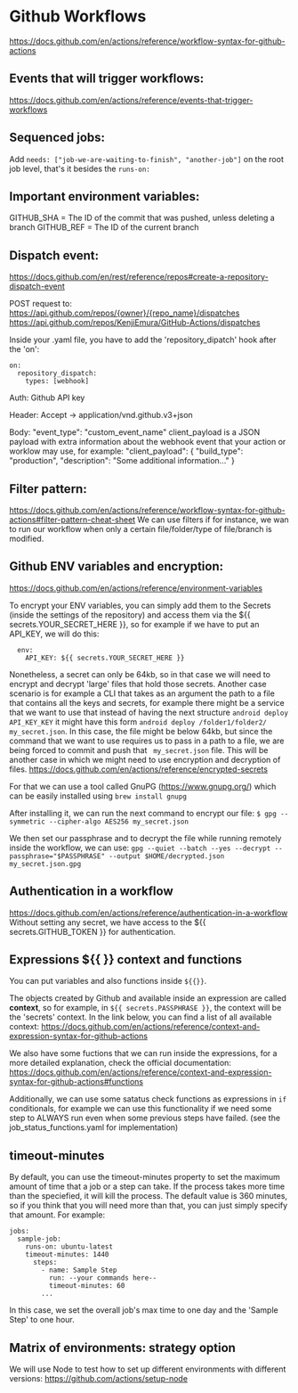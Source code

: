 # Github Workflows
https://docs.github.com/en/actions/reference/workflow-syntax-for-github-actions





## Events that will trigger workflows:
https://docs.github.com/en/actions/reference/events-that-trigger-workflows





## Sequenced jobs:
Add `needs: ["job-we-are-waiting-to-finish", "another-job"]` on the root job level, that's it besides the `runs-on:`





## Important environment variables:
GITHUB_SHA = The ID of the commit that was pushed, unless deleting a branch
GITHUB_REF = The ID of the current branch





## Dispatch event:
https://docs.github.com/en/rest/reference/repos#create-a-repository-dispatch-event

POST request to:
https://api.github.com/repos/{owner}/{repo_name}/dispatches
https://api.github.com/repos/KenjiEmura/GitHub-Actions/dispatches

Inside your .yaml file, you have to add the 'repository_dipatch' hook after the 'on':
```
on:
  repository_dispatch:
    types: [webhook]
```

Auth:
Github API key

Header:
Accept -> application/vnd.github.v3+json

Body:
"event_type": "custom_event_name"
client_payload is a JSON payload with extra information about the webhook event that your action or worklow may use, for example:
"client_payload": {
  "build_type": "production",
  "description": "Some additional information..."
}





## Filter pattern:
https://docs.github.com/en/actions/reference/workflow-syntax-for-github-actions#filter-pattern-cheat-sheet
We can use filters if for instance, we wan to run our workflow when only a certain file/folder/type of file/branch is modified.





## Github ENV variables and encryption:
https://docs.github.com/en/actions/reference/environment-variables

To encrypt your ENV variables, you can simply add them to the Secrets (inside the settings of the repository)
and access them via the ${{ secrets.YOUR_SECRET_HERE }}, so for example if we have to put an API_KEY, we will do this:
```
  env:
    API_KEY: ${{ secrets.YOUR_SECRET_HERE }}
```
Nonetheless, a secret can only be 64kb, so in that case we will need to encrypt and decrypt 'large' files that hold those secrets. Another case scenario is for example a CLI that takes as an argument the path to a file that contains all the keys and secrets, for example there might be a service that we want to use that instead of having the next structure `android deploy API_KEY_KEY` it might have this form `android deploy /folder1/folder2/ my_secret.json`. In this case, the file might be below 64kb, but since the command that we want to use requires us to pass in a path to a file, we are being forced to commit and push that ` my_secret.json` file. This will be another case in which we might need to use encryption and decryption of files.
https://docs.github.com/en/actions/reference/encrypted-secrets

For that we can use a tool called GnuPG (https://www.gnupg.org/) which can be easily installed using `brew install gnupg`

After installing it, we can run the next command to encrypt our file:
`$ gpg --symmetric --cipher-algo AES256 my_secret.json`

We then set our passphrase and to decrypt the file while running remotely inside the workflow, we can use:
`gpg --quiet --batch --yes --decrypt --passphrase="$PASSPHRASE" --output $HOME/decrypted.json my_secret.json.gpg`





## Authentication in a workflow
https://docs.github.com/en/actions/reference/authentication-in-a-workflow
Without setting any secret, we have access to the ${{ secrets.GITHUB_TOKEN }} for authentication.





## Expressions ${{  }} context and functions
You can put variables and also functions inside `${{}}`.

The objects created by Github and available inside an expression are called **context**, so for example, in `${{ secrets.PASSPHRASE }}`, the context will be the 'secrets' context. In the link below, you can find a list of all available context:
https://docs.github.com/en/actions/reference/context-and-expression-syntax-for-github-actions

We also have some fuctions that we can run inside the expressions, for a more detailed explanation, check the official documentation:
https://docs.github.com/en/actions/reference/context-and-expression-syntax-for-github-actions#functions

Additionally, we can use some satatus check functions as expressions in `if` conditionals, for example we can use this functionality if we need some step to ALWAYS run even when some previous steps have failed. (see the job_status_functions.yaml for implementation)





## timeout-minutes
By default, you can use the timeout-minutes property to set the maximum amount of time that a job or a step can take. If the process takes more time than the speciefied, it will kill the process. The default value is 360 minutes, so if you think that you will need more than that, you can just simply specify that amount. For example:

```
jobs:
  sample-job:
    runs-on: ubuntu-latest
    timeout-minutes: 1440
      steps:
        - name: Sample Step
          run: --your commands here--
          timeout-minutes: 60
        ...
```
In this case, we set the overall job's max time to one day and the 'Sample Step' to one hour.






## Matrix of environments: strategy option
We will use Node to test how to set up different environments with different versions:
https://github.com/actions/setup-node




